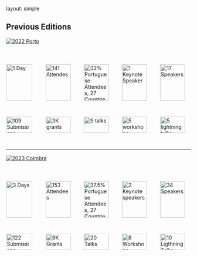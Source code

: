 layout: simple

## Previous Editions

<!-- Previous Editions -->

<a href="https://2022.pycon.pt"><img src="/static/images/icons/porto2022.png" alt="2022 Porto" class="img-fluid main-img"></a>

<div class="container">
    <div class="grid-layout">
        <img src="/static/images/icons/day.png" alt="1 Day" class="img-fluid icon-img">
        <img src="/static/images/icons/attendees.png" alt="141 Attendes" class="img-fluid icon-img">
        <img src="/static/images/icons/portuguese.png" alt="32% Portuguese Attendees, 27 Countries" class="img-fluid icon-img">
        <img src="/static/images/icons/keynote.png" alt="1 Keynote Speaker" class="img-fluid icon-img">
        <img src="/static/images/icons/17.png" alt="17 Speakers" class="img-fluid icon-img">
        <img src="/static/images/icons/109.png" alt="109 Submissions" class="img-fluid icon-img">
        <img src="/static/images/icons/grants.png" alt="3K grants" class="img-fluid icon-img">
        <img src="/static/images/icons/09.png" alt="9 talks" class="img-fluid icon-img">
        <img src="/static/images/icons/05.png" alt="5 workshops" class="img-fluid icon-img">
        <img src="/static/images/icons/lightalks.png" alt="5 lightning talks" class="img-fluid icon-img">
    </div>
</div>

<hr class="purple-line">

<!-- Coimbra -->

<a href="https://2022.pycon.pt"><img src="/static/images/icons/coimbra.png" alt="2023 Coimbra" class="img-fluid main-img"></a>

<div class="container">
    <div class="grid-layout">
        <img src="/static/images/icons/day3.png" alt="3 Days" class="img-fluid icon-img">
        <img src="/static/images/icons/c_attendees.png" alt="153 Attendees" class="img-fluid icon-img">
        <img src="/static/images/icons/c_percentage.png" alt="37.5% Portuguese Attendees, 27 Countries" class="img-fluid icon-img">
        <img src="/static/images/icons/c_keynote.png" alt="2 Keynote speakers" class="img-fluid icon-img">
        <img src="/static/images/icons/c_speakers.png" alt="34 Speakers" class="img-fluid icon-img">
        <img src="/static/images/icons/c_submission.png" alt="122 Submissions" class="img-fluid icon-img">
        <img src="/static/images/icons/c_grant.png" alt="9K Grants" class="img-fluid icon-img">
        <img src="/static/images/icons/c_talks.png" alt="20 Talks" class="img-fluid icon-img">
        <img src="/static/images/icons/c_workshops.png" alt="8 Workshops" class="img-fluid icon-img">
        <img src="/static/images/icons/c_lightalks.png" alt="10 Ligthning Talks" class="img-fluid icon-img">
    </div>
</div>

<style>
.main-img {
    max-width: 60%;
    margin-bottom: 20px;
}

.container {
    padding: 20px 0;
}

.grid-layout {
    display: grid;
    grid-template-columns: repeat(5, 1fr); /* 5 columns */
    gap: 20px; /* Space between images */
}

.icon-img {
    width: 60%; /* Use full width of the grid cell */
    height: auto;
    max-width: 100%; /* Responsive to container */
    margin: 0; /* No extra margins */
}

/* Responsive Design for Smaller Screens */
@media (max-width: 1024px) {
    .grid-layout {
        grid-template-columns: repeat(5, 1fr); /* 5 columns for tablets and larger screens */
    }

    .icon-img {
    width: 90%; /* Use full width of the grid cell */
    height: auto;
    max-width: 100%; /* Responsive to container */
    margin: 0; /* No extra margins */
}

}

@media (max-width: 768px) {
    .grid-layout {
        grid-template-columns: repeat(auto-fit, minmax(120px, 1fr)); /* Flexible columns for mobile */
    }
    .icon-img {
    width: 90%; /* Use full width of the grid cell */
    height: auto;
    max-width: 100%; /* Responsive to container */
    margin: 0; /* No extra margins */
}


}

@media (max-width: 600px) {
    .grid-layout {
        grid-template-columns: repeat(auto-fit, minmax(90px, 1fr)); /* Smaller columns for very small screens */
    }
    .icon-img {
    width: 90%; /* Use full width of the grid cell */
    height: auto;
    max-width: 100%; /* Responsive to container */
    margin: 0; /* No extra margins */
}

}

</style>
